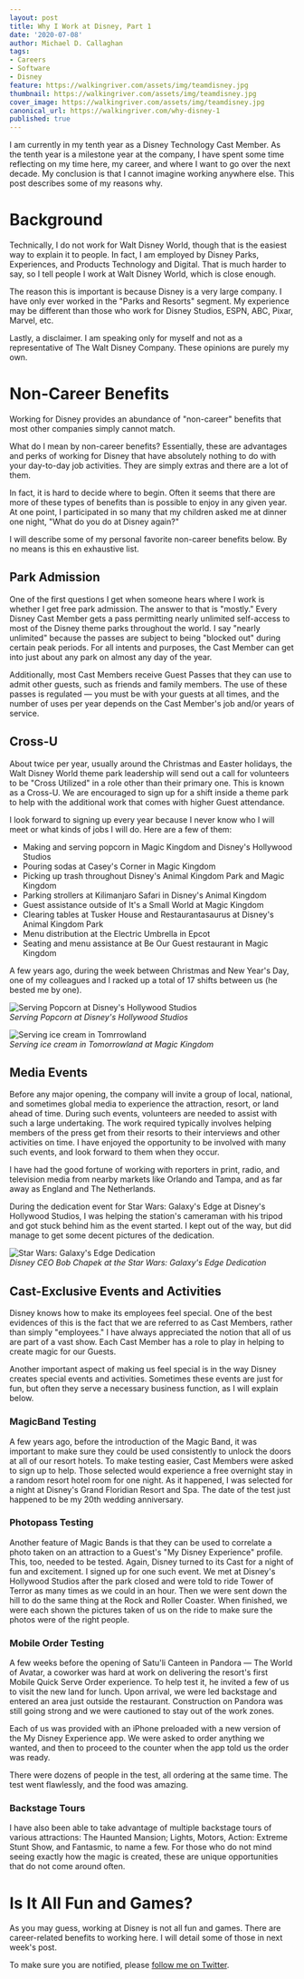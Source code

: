 ```yaml
---
layout: post
title: Why I Work at Disney, Part 1
date: '2020-07-08'
author: Michael D. Callaghan
tags: 
- Careers
- Software
- Disney
feature: https://walkingriver.com/assets/img/teamdisney.jpg
thumbnail: https://walkingriver.com/assets/img/teamdisney.jpg
cover_image: https://walkingriver.com/assets/img/teamdisney.jpg
canonical_url: https://walkingriver.com/why-disney-1
published: true
---
```


I am currently in my tenth year as a Disney Technology Cast Member. As the tenth year is a milestone year at the company, I have spent some time reflecting on my time here, my career, and where I want to go over the next decade. My conclusion is that I cannot imagine working anywhere else. This post describes some of my reasons why.

<!--more-->

# Background

Technically, I do not work for Walt Disney World, though that is the easiest way to explain it to people. In fact, I am employed by Disney Parks, Experiences, and Products Technology and Digital. That is much harder to say, so I tell people I work at Walt Disney World, which is close enough.

The reason this is important is because Disney is a very large company. I have only ever worked in the "Parks and Resorts" segment. My experience may be different than those who work for Disney Studios, ESPN, ABC, Pixar, Marvel, etc. 

Lastly, a disclaimer. I am speaking only for myself and not as a representative of The Walt Disney Company. These opinions are purely my own.

# Non-Career Benefits

Working for Disney provides an abundance of "non-career" benefits that most other companies simply cannot match.

What do I mean by non-career benefits? Essentially, these are advantages and perks of working for Disney that have absolutely nothing to do with your day-to-day job activities. They are simply extras and there are a lot of them.

In fact, it is hard to decide where to begin. Often it seems that there are more of these types of benefits than is possible to enjoy in any given year. At one point, I participated in so many that my children asked me at dinner one night, "What do you do at Disney again?"

I will describe some of my personal favorite non-career benefits below. By no means is this en exhaustive list.

## Park Admission

One of the first questions I get when someone hears where I work is whether I get free park admission. The answer to that is "mostly." Every Disney Cast Member gets a pass permitting nearly unlimited self-access to most of the Disney theme parks throughout the world. I say "nearly unlimited" because the passes are subject to being "blocked out" during certain peak periods. For all intents and purposes, the Cast Member can get into just about any park on almost any day of the year.

Additionally, most Cast Members receive Guest Passes that they can use to admit other guests, such as friends and family members. The use of these passes is regulated &mdash; you must be with your guests at all times, and the number of uses per year depends on the Cast Member's job and/or years of service.

## Cross-U

About twice per year, usually around the Christmas and Easter holidays, the Walt Disney World theme park leadership will send out a call for volunteers to be "Cross Utilized" in a role other than their primary one. This is known as a Cross-U. We are encouraged to sign up for a shift inside a theme park to help with the additional work that comes with higher Guest attendance. 

I look forward to signing up every year because I never know who I will meet or what kinds of jobs I will do. Here are a few of them:

- Making and serving popcorn in Magic Kingdom and Disney's Hollywood Studios
- Pouring sodas at Casey's Corner in Magic Kingdom
- Picking up trash throughout Disney's Animal Kingdom Park and Magic Kingdom
- Parking strollers at Kilimanjaro Safari in Disney's Animal Kingdom
- Guest assistance outside of It's a Small World at Magic Kingdom
- Clearing tables at Tusker House and Restaurantasaurus at Disney's Animal Kingdom Park
- Menu distribution at the Electric Umbrella in Epcot
- Seating and menu assistance at Be Our Guest restaurant in Magic Kingdom

A few years ago, during the week between Christmas and New Year's Day, one of my colleagues and I racked up a total of 17 shifts between us (he bested me by one).

![Serving Popcorn at Disney's Hollywood Studios](/assets/img/popcorn-cross-u.jpg)
<br/>_Serving Popcorn at Disney's Hollywood Studios_

![Serving ice cream in Tomrrowland](/assets/img/ice-cream-tomorrowland.jpg)
<br/>_Serving ice cream in Tomorrowland at Magic Kingdom_

## Media Events

Before any major opening, the company will invite a group of local, national, and sometimes global media to experience the attraction, resort, or land ahead of time. During such events, volunteers are needed to assist with such a large undertaking. The work required typically involves helping members of the press get from their resorts to their interviews and other activities on time. I have enjoyed the opportunity to be involved with many such events, and look forward to them when they occur. 

I have had the good fortune of working with reporters in print, radio, and television media from nearby markets like Orlando and Tampa, and as far away as England and The Netherlands.

During the dedication event for Star Wars: Galaxy's Edge at Disney's Hollywood Studios, I was helping the station's cameraman with his tripod and got stuck behind him as the event started. I kept out of the way, but did manage to get some decent pictures of the dedication.

![Star Wars: Galaxy's Edge Dedication](/assets/img/swge-dedication-2.jpg)
<br/>_Disney CEO Bob Chapek at the Star Wars: Galaxy's Edge Dedication_

## Cast-Exclusive Events and Activities

Disney knows how to make its employees feel special. One of the best evidences of this is the fact that we are referred to as Cast Members, rather than simply "employees." I have always appreciated the notion that all of us are part of a vast show. Each Cast Member has a role to play in helping to create magic for our Guests.

Another important aspect of making us feel special is in the way Disney creates special events and activities. Sometimes these events are just for fun, but often they serve a necessary business function, as I will explain below.

### MagicBand Testing

A few years ago, before the introduction of the Magic Band, it was important to make sure they could be used consistently to unlock the doors at all of our resort hotels. To make testing easier, Cast Members were asked to sign up to help. Those selected would experience a free overnight stay in a random resort hotel room for one night. As it happened, I was selected for a night at Disney's Grand Floridian Resort and Spa. The date of the test just happened to be my 20th wedding anniversary.

### Photopass Testing

Another feature of Magic Bands is that they can be used to correlate a photo taken on an attraction to a Guest's "My Disney Experience" profile. This, too, needed to be tested. Again, Disney turned to its Cast for a night of fun and excitement. I signed up for one such event. We met at Disney's Hollywood Studios after the park closed and were told to ride Tower of Terror as many times as we could in an hour. Then we were sent down the hill to do the same thing at the Rock and Roller Coaster. When finished, we were each shown the pictures taken of us on the ride to make sure the photos were of the right people.

### Mobile Order Testing

A few weeks before the opening of Satu'li Canteen in Pandora &mdash; The World of Avatar, a coworker was hard at work on delivering the resort's first Mobile Quick Serve Order experience. To help test it, he invited a few of us to visit the new land for lunch. Upon arrival, we were led backstage and entered an area just outside the restaurant. Construction on Pandora was still going strong and we were cautioned to stay out of the work zones. 

Each of us was provided with an iPhone preloaded with a new version of the My Disney Experience app. We were asked to order anything we wanted, and then to proceed to the counter when the app told us the order was ready. 

There were dozens of people in the test, all ordering at the same time. The test went flawlessly, and the food was amazing. 

### Backstage Tours

I have also been able to take advantage of multiple backstage tours of various attractions: The Haunted Mansion; Lights, Motors, Action: Extreme Stunt Show, and Fantasmic, to name a few. For those who do not mind seeing exactly how the magic is created, these are unique opportunities that do not come around often.

# Is It All Fun and Games?

As you may guess, working at Disney is not all fun and games. There are career-related benefits to working here. I will detail some of those in next week's post.

To make sure you are notified, please [follow me on Twitter](https://twitter.com/walkingriver).
 
